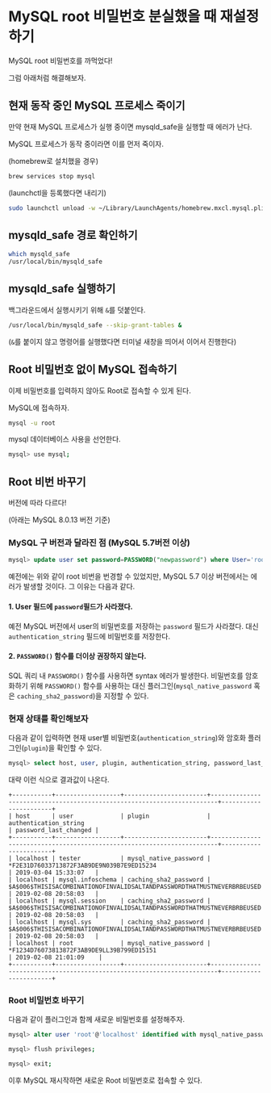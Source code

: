 # MySQL root 비밀번호 분실했을 때 재설정하기

MySQL root 비밀번호를 까먹었다! 

그럼 아래처럼 해결해보자.



## 현재 동작 중인 MySQL 프로세스 죽이기

만약 현재 MySQL 프로세스가 실행 중이면 mysqld_safe을 실행할 때 에러가 난다. 

MySQL 프로세스가 동작 중이라면 이를 먼저 죽이자.

(homebrew로 설치했을 경우)
```bash
brew services stop mysql
```

(launchctl을 등록했다면 내리기)
```bash
sudo launchctl unload -w ~/Library/LaunchAgents/homebrew.mxcl.mysql.plist
```

## mysqld_safe 경로 확인하기

```bash
which mysqld_safe
/usr/local/bin/mysqld_safe
```

## mysqld_safe 실행하기

백그라운드에서 실행시키기 위해 `&`를 덧붙인다. 

```bash
/usr/local/bin/mysqld_safe --skip-grant-tables &
```

(`&`를 붙이지 않고 명령어를 실행했다면 터미널 새창을 띄어서 이어서 진행한다)


## Root 비밀번호 없이 MySQL 접속하기

이제 비밀번호를 입력하지 않아도 Root로 접속할 수 있게 된다.

MySQL에 접속하자.

```bash
mysql -u root
```

mysql 데이터베이스 사용을 선언한다.

```bash
mysql> use mysql;
```


## Root 비번 바꾸기

버전에 따라 다르다! 

(아래는 MySQL 8.0.13 버전 기준)

### MySQL 구 버전과 달라진 점 (MySQL 5.7버전 이상)

```sql
mysql> update user set password=PASSWORD("newpassword") where User='root';
```
예전에는 위와 같이 root 비번을 번경할 수 있었지만, MySQL 5.7 이상 버전에서는 에러가 발생할 것이다. 그 이유는 다음과 같다.

#### 1. User 필드에 `password`필드가 사라졌다. 

예전 MySQL 버전에서 user의 비밀번호를 저장하는 `password` 필드가 사라졌다. 대신 `authentication_string` 필드에 비밀번호를 저장한다. 

#### 2. `PASSWORD()` 함수를 더이상 권장하지 않는다. 

SQL 쿼리 내 `PASSWORD()` 함수를 사용하면 syntax 에러가 발생한다. 비밀번호를 암호화하기 위해 `PASSWORD()` 함수를 사용하는 대신 플러그인(`mysql_native_password` 혹은 `caching_sha2_password`)을 지정할 수 있다. 


### 현재 상태를 확인해보자

다음과 같이 입력하면 현재 user별 비밀번호(`authentication_string`)와 암호화 플러그인(`plugin`)을 확인할 수 있다. 
```sql
mysql> select host, user, plugin, authentication_string, password_last_changed from user;
```
대략 이런 식으로 결과값이 나온다.
```
+-----------+------------------+-----------------------+------------------------------------------------------------------------+-----------------------+
| host      | user             | plugin                | authentication_string                                                  | password_last_changed |
+-----------+------------------+-----------------------+------------------------------------------------------------------------+-----------------------+
| localhost | tester           | mysql_native_password | *F2E31D76033713872F3AB9DE9N039B7E9ED15234                              | 2019-03-04 15:33:07   |
| localhost | mysql.infoschema | caching_sha2_password | $A$006$THISISACOMBINATIONOFINVALIDSALTANDPASSWORDTHATMUSTNEVERBRBEUSED | 2019-02-08 20:58:03   |
| localhost | mysql.session    | caching_sha2_password | $A$006$THISISACOMBINATIONOFINVALIDSALTANDPASSWORDTHATMUSTNEVERBRBEUSED | 2019-02-08 20:58:03   |
| localhost | mysql.sys        | caching_sha2_password | $A$006$THISISACOMBINATIONOFINVALIDSALTANDPASSWORDTHATMUSTNEVERBRBEUSED | 2019-02-08 20:58:03   |
| localhost | root             | mysql_native_password | *F1234D76073813872F3AB9DE9LL39B799ED15151                              | 2019-02-08 21:01:09    |
+-----------+------------------+-----------------------+------------------------------------------------------------------------+-----------------------+
```


### Root 비밀번호 바꾸기 

다음과 같이 플러그인과 함께 새로운 비밀번호를 설정해주자. 

```sql
mysql> alter user 'root'@'localhost' identified with mysql_native_password by 'yourpassword';
```


```bash
mysql> flush privileges;
```

```bash
mysql> exit;
```

이후 MySQL 재시작하면 새로운 Root 비밀번호로 접속할 수 있다.
